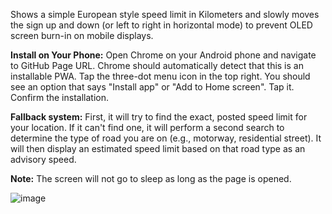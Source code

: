 Shows a simple European style speed limit in Kilometers and slowly moves the sign up and down (or left to right in horizontal mode) to prevent OLED screen burn-in on mobile displays.

**Install on Your Phone:** Open Chrome on your Android phone and navigate to GitHub Page URL.
Chrome should automatically detect that this is an installable PWA. Tap the three-dot menu icon in the top right.
You should see an option that says "Install app" or "Add to Home screen". Tap it.
Confirm the installation.

**Fallback system:** First, it will try to find the exact, posted speed limit for your location.
If it can't find one, it will perform a second search to determine the type of road you are on (e.g., motorway, residential street).
It will then display an estimated speed limit based on that road type as an advisory speed.

**Note:** The screen will not go to sleep as long as the page is opened.

![image](https://github.com/user-attachments/assets/1e7a8473-db7c-4a43-a1b4-d7f67e76bf74)
